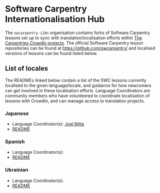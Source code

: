# Software Carpentry Internationalisation Hub
The `swcarpentry-i18n` organisation contains forks of Software Carpentry lessons set up to sync with translation/localisation efforts within [The Carpentries CrowdIn projects](https://carpentries.crowdin.com/).
The official Software Carpentry lesson repositories can be found at <https://github.com/swcarpentry/> and localised versions of lessons can be found listed below.

## List of locales
The READMEs linked below contain a list of the SWC lessons currently localised to the given language/locale, and guidance for how newcomers can get involved in these localisation efforts.
Language Coordinators are community members who have volunteered to coordinate localisation of lessons with CrowdIn, and can manage access to translation projects.

<!-- Locales listed in English alphabetical order, but headings can be localised with English version afterwards in parentheses, e.g. Deutsch (German) -->
### Japanese
- Language Coordinator(s): [Joel Nitta](https://github.com/joelnitta/)
- [README](README-ja.md)

### Spanish
- Language Coordinator(s):
- [README](FIXME)

### Ukrainian
- Language Coordinator(s): 
- [README](FIXME)
